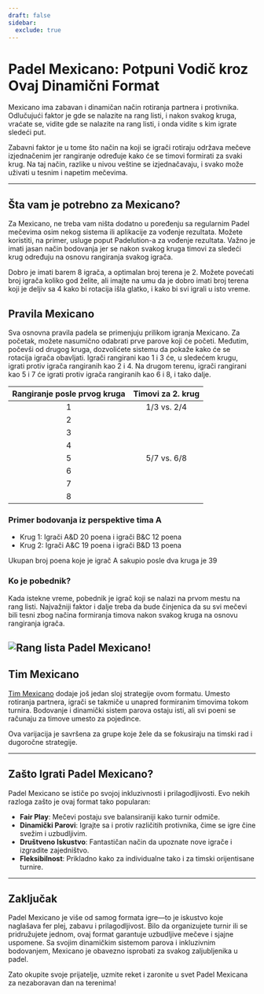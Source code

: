 ```yaml
---
draft: false
sidebar:
  exclude: true
---
```


# Padel Mexicano: Potpuni Vodič kroz Ovaj Dinamični Format

Mexicano ima zabavan i dinamičan način rotiranja partnera i protivnika. Odlučujući faktor je gde se nalazite na rang listi, i nakon svakog kruga, vraćate se, vidite gde se nalazite na rang listi, i onda vidite s kim igrate sledeći put.

Zabavni faktor je u tome što način na koji se igrači rotiraju održava mečeve izjednačenim jer rangiranje određuje kako će se timovi formirati za svaki krug. Na taj način, razlike u nivou veštine se izjednačavaju, i svako može uživati u tesnim i napetim mečevima.


---

## Šta vam je potrebno za Mexicano?

Za Mexicano, ne treba vam ništa dodatno u poređenju sa regularnim Padel mečevima osim nekog sistema ili aplikacije za vođenje rezultata. Možete koristiti, na primer, usluge poput Padelution-a za vođenje rezultata. Važno je imati jasan način bodovanja jer se nakon svakog kruga timovi za sledeći krug određuju na osnovu rangiranja svakog igrača.

Dobro je imati barem 8 igrača, a optimalan broj terena je 2. Možete povećati broj igrača koliko god želite, ali imajte na umu da je dobro imati broj terena koji je deljiv sa 4 kako bi rotacija išla glatko, i kako bi svi igrali u isto vreme.

## Pravila Mexicano
Sva osnovna pravila padela se primenjuju prilikom igranja Mexicano. Za početak, možete nasumično odabrati prve parove koji će početi. Međutim, počevši od drugog kruga, dozvolićete sistemu da pokaže kako će se rotacija igrača obavljati. Igrači rangirani kao 1 i 3 će, u sledećem krugu, igrati protiv igrača rangiranih kao 2 i 4. Na drugom terenu, igrači rangirani kao 5 i 7 će igrati protiv igrača rangiranih kao 6 i 8, i tako dalje.

| Rangiranje posle prvog kruga | Timovi za 2. krug |
|:---------------------------:|:-------------------:|
|              1              |     1/3 vs. 2/4     |
|              2              |                     |
|              3              |                     |
|              4              |                     |
|              5              |     5/7 vs. 6/8     |
|              6              |                     |
|              7              |                     |
|              8              |                     |


### Primer bodovanja iz perspektive tima A
- Krug 1: Igrači A&D 20 poena i igrači B&C 12 poena
- Krug 2: Igrači A&C 19 poena i igrači B&D 13 poena

Ukupan broj poena koje je igrač A sakupio posle dva kruga je 39


### Ko je pobednik?
Kada istekne vreme, pobednik je igrač koji se nalazi na prvom mestu na rang listi. Najvažniji faktor i dalje treba da bude činjenica da su svi mečevi bili tesni zbog načina formiranja timova nakon svakog kruga na osnovu rangiranja igrača.

![Rang lista Padel Mexicano!](/sr/images/padel-mexicano.png "Rang lista Padel Mexicano")
---


## Tim Mexicano

[Tim Mexicano](/sr/team-mexicano) dodaje još jedan sloj strategije ovom formatu. Umesto rotiranja partnera, igrači se takmiče u unapred formiranim timovima tokom turnira. Bodovanje i dinamički sistem parova ostaju isti, ali svi poeni se računaju za timove umesto za pojedince.

Ova varijacija je savršena za grupe koje žele da se fokusiraju na timski rad i dugoročne strategije.

---
## Zašto Igrati Padel Mexicano?

Padel Mexicano se ističe po svojoj inkluzivnosti i prilagodljivosti. Evo nekih razloga zašto je ovaj format tako popularan:
- **Fair Play**: Mečevi postaju sve balansiraniji kako turnir odmiče.
- **Dinamički Parovi**: Igrajte sa i protiv različitih protivnika, čime se igre čine svežim i uzbudljivim.
- **Društveno Iskustvo**: Fantastičan način da upoznate nove igrače i izgradite zajedništvo.
- **Fleksibilnost**: Prikladno kako za individualne tako i za timski orijentisane turnire.

---

## Zaključak

Padel Mexicano je više od samog formata igre—to je iskustvo koje naglašava fer plej, zabavu i prilagodljivost. Bilo da organizujete turnir ili se pridružujete jednom, ovaj format garantuje uzbudljive mečeve i sjajne uspomene. Sa svojim dinamičkim sistemom parova i inkluzivnim bodovanjem, Mexicano je obavezno isprobati za svakog zaljubljenika u padel.

Zato okupite svoje prijatelje, uzmite reket i zaronite u svet Padel Mexicana za nezaboravan dan na terenima!